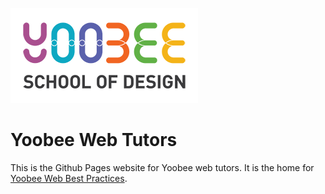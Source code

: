 [![Yoobee School of Design](images/yoobee-logo-300w.png)](http://yoobee.ac.nz)

# Yoobee Web Tutors
This is the Github Pages website for Yoobee web tutors. It is the home for [Yoobee Web Best Practices](/docs).